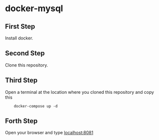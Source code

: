 # docker-mysql

## First Step

Install docker.

## Second Step

Clone this repository.

## Third Step

Open a terminal at the location where you cloned this repository and copy this

```
    docker-compose up -d
```

## Forth Step

Open your browser and type [localhost:8081](http://localhost:8081/)

